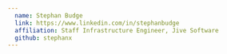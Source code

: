 ```yaml
---
  name: Stephan Budge
  link: https://www.linkedin.com/in/stephanbudge
  affiliation: Staff Infrastructure Engineer, Jive Software
  github: stephanx
---
```

